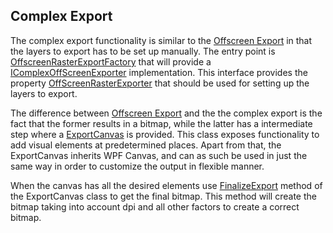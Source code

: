 ## Complex Export

The complex export functionality is similar to the [Offscreen Export](maria_gdk/programming/functionality/export/offscreen) in that the layers to export has to be set up manually. The entry point is [OffscreenRasterExportFactory](http://support.teleplanglobe.com/MariaGDKDoc/html/BAA96374.htm) that will provide a [IComplexOffScreenExporter](http://support.teleplanglobe.com/MariaGDKDoc/html/6488453B.htm) implementation. This interface provides the property [OffScreenRasterExporter](http://support.teleplanglobe.com/MariaGDKDoc/html/500ED1B7.htm) that should be used for setting up the layers to export.

The difference between [Offscreen Export](maria_gdk/programming/functionality/export/offscreen) and the the complex export is the fact that the former results in a bitmap, while the latter has a intermediate step where a [ExportCanvas](http://support.teleplanglobe.com/MariaGDKDoc/html/AFDAF2E.htm) is provided. This class exposes functionality to add visual elements at predetermined places. Apart from that, the ExportCanvas inherits WPF Canvas, and can as such be used in just the same way in order to customize the output in flexible manner.

When the canvas has all the desired elements use [FinalizeExport](http://support.teleplanglobe.com/MariaGDKDoc/html/21D78C30.htm) method of the ExportCanvas class to get the final bitmap. This method will create the bitmap taking into account dpi and all other factors to create a correct bitmap.


